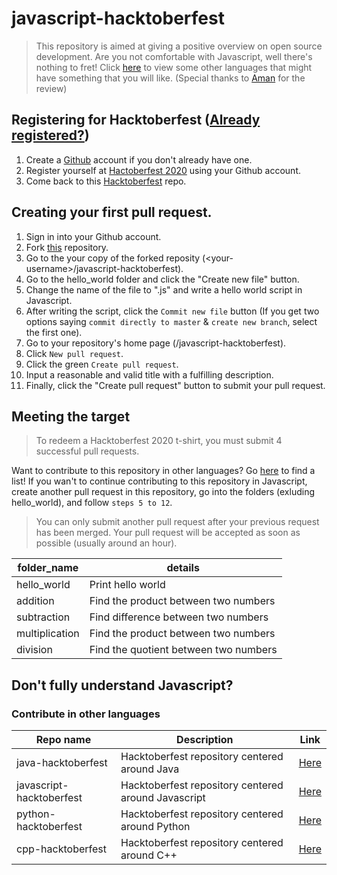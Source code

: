 # javascript-hacktoberfest
> This repository is aimed at giving a positive overview on open source development. Are you not comfortable with Javascript, well there's nothing to fret! Click [here](#contribute-in-other-languages) to view some other languages that might have something that you will like. (Special thanks to [Aman](https://github.com/amanloc1) for the review)
## Registering for Hacktoberfest ([Already registered?](#creating-my-first-pull-request))
1. Create a [Github](https://github.com) account if you don't already have one.
2. Register yourself at [Hactoberfest 2020](https://hacktoberfest.digitalocean.com/) using your Github account.
3. Come back to this [Hacktoberfest](https://github.com/sushish-kumar/javascript-hacktoberfest) repo.
## Creating your first pull request.
1. Sign in into your Github account.
2. Fork [this](https://github.com/sushish-kumar/javascript-hacktoberfest) repository.
3. Go to the your copy of the forked reposity (\<your-username\>/javascript-hacktoberfest).
4. Go to the hello_world folder and click the "Create new file" button.
5. Change the name of the file to "<your-username>.js" and write a hello world script in Javascript.
6. After writing the script, click the `Commit new file` button (If you get two options saying `commit directly to master` & `create new branch`, select the first one).
7. Go to your repository's home page (<your-username>/javascript-hacktoberfest).
8. Click `New pull request`.
9. Click the green `Create pull request`.
11. Input a reasonable and valid title with a fulfilling description.
12. Finally, click the "Create pull request" button to submit your pull request.

## Meeting the target
> To redeem a Hacktoberfest 2020 t-shirt, you must submit 4 successful pull requests.  

Want to contribute to this repository in other languages? Go [here](#contribute-in-other-languages) to find a list! If you wan't to continue contributing to this repository in Javascript, create another pull request in this repository, go into the folders (exluding hello_world), and follow `steps 5 to 12`.

> You can only submit another pull request after your previous request has been merged. Your pull request will be accepted as soon as possible (usually around an hour).

|folder_name | details|  
|--- | --- | 
|hello_world | Print hello world|  
|addition | Find the product between two numbers|  
|subtraction |Find difference between two numbers|
|multiplication | Find the product between two numbers|
|division | Find the quotient between two numbers|  
  
## Don't fully understand Javascript?
### Contribute in other languages  

|Repo name| Description | Link |  
|---------|-------------|------|  
|java-hacktoberfest| Hacktoberfest repository centered around Java|[Here](https://github.com/sushish-kumar/java-hacktoberfest)|  
|javascript-hacktoberfest| Hacktoberfest repository centered around Javascript|[Here](https://github.com/sushish-kumar/javascript-hacktoberfest)|  
|python-hacktoberfest| Hacktoberfest repository centered around Python|[Here](https://github.com/sushish-kumar/python-hacktoberfest)|  
|cpp-hacktoberfest| Hacktoberfest repository centered around C++|[Here](https://github.com/sushish-kumar/cpp-hacktoberfest)|  
